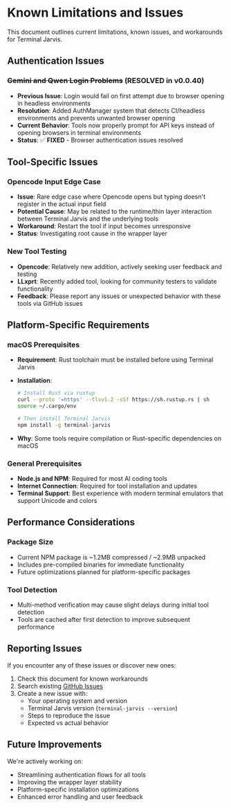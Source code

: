 # Known Limitations and Issues

This document outlines current limitations, known issues, and workarounds for Terminal Jarvis.

## Authentication Issues

### ~~Gemini and Qwen Login Problems~~ (RESOLVED in v0.0.40)

- **Previous Issue**: Login would fail on first attempt due to browser opening in headless environments
- **Resolution**: Added AuthManager system that detects CI/headless environments and prevents unwanted browser opening
- **Current Behavior**: Tools now properly prompt for API keys instead of opening browsers in terminal environments
- **Status**: ✅ **FIXED** - Browser authentication issues resolved

## Tool-Specific Issues

### Opencode Input Edge Case

- **Issue**: Rare edge case where Opencode opens but typing doesn't register in the actual input field
- **Potential Cause**: May be related to the runtime/thin layer interaction between Terminal Jarvis and the underlying tools
- **Workaround**: Restart the tool if input becomes unresponsive
- **Status**: Investigating root cause in the wrapper layer

### New Tool Testing

- **Opencode**: Relatively new addition, actively seeking user feedback and testing
- **LLxprt**: Recently added tool, looking for community testers to validate functionality
- **Feedback**: Please report any issues or unexpected behavior with these tools via GitHub issues

## Platform-Specific Requirements

### macOS Prerequisites

- **Requirement**: Rust toolchain must be installed before using Terminal Jarvis
- **Installation**:

  ```bash
  # Install Rust via rustup
  curl --proto '=https' --tlsv1.2 -sSf https://sh.rustup.rs | sh
  source ~/.cargo/env

  # Then install Terminal Jarvis
  npm install -g terminal-jarvis
  ```

- **Why**: Some tools require compilation or Rust-specific dependencies on macOS

### General Prerequisites

- **Node.js and NPM**: Required for most AI coding tools
- **Internet Connection**: Required for tool installation and updates
- **Terminal Support**: Best experience with modern terminal emulators that support Unicode and colors

## Performance Considerations

### Package Size

- Current NPM package is ~1.2MB compressed / ~2.9MB unpacked
- Includes pre-compiled binaries for immediate functionality
- Future optimizations planned for platform-specific packages

### Tool Detection

- Multi-method verification may cause slight delays during initial tool detection
- Tools are cached after first detection to improve subsequent performance

## Reporting Issues

If you encounter any of these issues or discover new ones:

1. Check this document for known workarounds
2. Search existing [GitHub Issues](https://github.com/BA-CalderonMorales/terminal-jarvis/issues)
3. Create a new issue with:
   - Your operating system and version
   - Terminal Jarvis version (`terminal-jarvis --version`)
   - Steps to reproduce the issue
   - Expected vs actual behavior

## Future Improvements

We're actively working on:

- Streamlining authentication flows for all tools
- Improving the wrapper layer stability
- Platform-specific installation optimizations
- Enhanced error handling and user feedback
